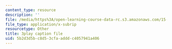```yaml
---
content_type: resource
description: ''
file: /media/https%3A/open-learning-course-data-rc.s3.amazonaws.com/15-s12-blockchain-and-money-fall-2018/5b2d3d5bc8d53cfaadddc4057941a406_5auv_xrvoJk.srt
file_type: application/x-subrip
resourcetype: Other
title: 3play caption file
uid: 5b2d3d5b-c8d5-3cfa-addd-c4057941a406
---
```

